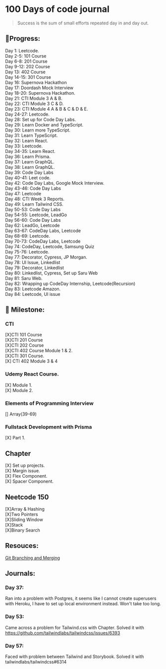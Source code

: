 # 100 Days of code journal 

> Success is the sum of small efforts repeated day in and day out.


## 🏃Progress:  
Day 1: Leetcode.  
Day 2-5: 101 Course  
Day 6-8: 201 Course  
Day 9-12: 202 Course  
Day 13: 402 Course  
Day 14-15: 301 Course  
Day 16: Supernova Hackathon  
Day 17: Doordash Mock Interview  
Day 18-20: Supernova Hackathon.  
Day 21: CTI Module 3 A & B.  
Day 22: CTI Module 3 C & D.  
Day 23: CTI Module 4 A & B & C & D & E.  
Day 24-27: Leetcode.  
Day 28: Set up for Code Day Labs.  
Day 29: Learn Docker and TypeScript.  
Day 30: Learn more TypeScript.   
Day 31: Learn TypeScript.  
Day 32: Learn React.  
Day 33: Leetcode.  
Day 34-35: Learn React.  
Day 36: Learn Prisma.  
Day 37: Learn GraphQL.  
Day 38: Learn GraphQL.  
Day 39: Code Day Labs  
Day 40-41: Leet code.   
Day 42: Code Day Labs, Google Mock Interview.  
Day 43-46: Code Day Labs   
Day 47: Leetcode   
Day 48: CTI Week 3 Reports.  
Day 49: Learn Tailwind CSS.  
Day 50-53: Code Day Labs   
Day 54-55: Leetcode, LeadGo   
Day 56-60: Code Day Labs  
Day 62: LeadGo, Leetcode  
Day 63-67: CodeDay Labs, Leetcode   
Day 68-69: Leetcode.   
Day 70-73: CodeDay Labs, Leetcode  
Day 74: CodeDay, Leetcode, Samsung Quiz  
Day 75-76: Leetcode.  
Day 77: Decorator, Cypress, JP Morgan.  
Day 78: UI Issue, Linkedlist   
Day 79: Decorator, Linkedlist   
Day 80: Linkedlist, Cypress, Set up Saru Web  
Day 81: Saru Web.  
Day 82: Wrapping up CodeDay Internship, Leetcode(Recursion)   
Day 83: Leetcode Amazon.  
Day 84: Leetcode, UI issue



## 🎯 Milestone:  
### CTI 
[X]CTI 101 Course  
[X]CTI 201 Course  
[X]CTI 202 Course  
[X]CTI 402 Course Module 1 & 2.   
[X]CTI 301 Course.  
[X] CTI 402 Module 3 & 4  

### Udemy React Course.  
[X] Module 1.  
[X] Module 2.  


### Elements of Programming Interview
[] Array(39-69)

### Fullstack Development with Prisma
[X] Part 1.  

## Chapter
[X] Set up projects.  
[X] Margin issue.      
[X] Flex Component.  
[X] Spacer Component.  

## Neetcode 150
[X]Array & Hashing    
[X]Two Pointers    
[X]Sliding Window  
[X]Stack  
[X]Binary Search

## Resouces:
[Git Branching and Merging](https://git-scm.com/book/en/v2/Git-Branching-Basic-Branching-and-Merging)

## Journals:

### Day 37:
Ran into a problem with Postgres, it seems like I cannot create superusers with Heroku, I have to set up local environment instead. Won't take too long.   

### Day 53:
Came across a problem for Tailwind.css with Chapter. Solved it with https://github.com/tailwindlabs/tailwindcss/issues/6393

### Day 57:
Faced with problem between Tailwind and Storybook. Solved it with 
tailwindlabs/tailwindcss#6314
